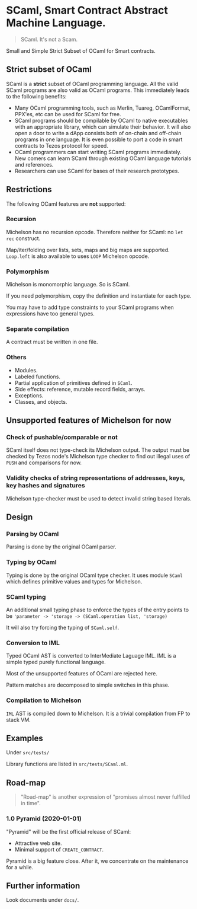 # SCaml, Smart Contract Abstract Machine Language.

> SCaml.  It's not a Scam.

Small and Simple Strict Subset of OCaml for Smart contracts.

## Strict subset of OCaml

SCaml is a **strict** subset of OCaml programming language.
All the valid SCaml programs are also valid as OCaml programs.
This immediately leads to the following benefits:

* Many OCaml programming tools, such as Merlin, Tuareg, OCamlFormat, PPX'es, etc can be used for SCaml for free.
* SCaml programs should be compilable by OCaml to native executables with an appropriate library, which can simulate their behavior.  It will also open a door to write a dApp consists both of on-chain and off-chain programs in one language.  It is even possible to port a code in smart contracts to Tezos protocol for speed.
* OCaml programmers can start writing SCaml programs immediately.  New comers can learn SCaml through existing OCaml language tutorials and references.
* Researchers can use SCaml for bases of their research prototypes.

## Restrictions

The following OCaml features are **not** supported:

### Recursion

Michelson has no recursion opcode.  Therefore neither for SCaml: no `let rec` construct.  

Map/iter/folding over lists, sets, maps and big maps are supported.
`Loop.left` is also available to uses `LOOP` Michelson opcode.

### Polymorphism

Michelson is monomorphic language.  So is SCaml.

If you need polymorphism, copy the definition and instantiate for each type.

You may have to add type constraints to your SCaml programs when expressions have too general types.

### Separate compilation

A contract must be written in one file.

### Others

* Modules.
* Labeled functions.
* Partial application of primitives defined in `SCaml`.
* Side effects: reference, mutable record fields, arrays.
* Exceptions.
* Classes, and objects.

## Unsupported features of Michelson for now

### Check of pushable/comparable or not

SCaml itself does not type-check its Michelson output.  The output
must be checked by Tezos node's Michelson type checker to find out
illegal uses of `PUSH` and comparisons for now.

### Validity checks of string representations of addresses, keys, key hashes and signatures

Michelson type-checker must be used to detect invalid string based literals.

## Design

### Parsing by OCaml

Parsing is done by the original OCaml parser.

### Typing by OCaml

Typing is done by the original OCaml type checker.
It uses module `SCaml` which defines primitive values and types for Michelson.

### SCaml typing 

An additional small typing phase to enforce the types of the entry points
to be `'parameter -> 'storage -> (SCaml.operation list, 'storage)`

It will also try forcing the typing of `SCaml.self`.

### Conversion to IML

Typed OCaml AST is converted to InterMediate Laguage IML.
IML is a simple typed purely functional language.

Most of the unsupported features of OCaml are rejected here.

Pattern matches are decomposed to simple switches in this phase.

### Compilation to Michelson

`IML` AST is compiled down to Michelson.
It is a trivial compilation from FP to stack VM.

## Examples

Under `src/tests/`

Library functions are listed in `src/tests/SCaml.ml`.

## Road-map

> "Road-map" is another expression of "promises almost never fulfilled in time". 

### 1.0 Pyramid (2020-01-01)

"Pyramid" will be the first official release of SCaml:

* Attractive web site.
* Minimal support of `CREATE_CONTRACT`.

Pyramid is a big feature close.  After it, we concentrate on the maintenance
for a while.

## Further information

Look documents under `docs/`.
